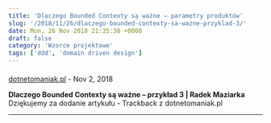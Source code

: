 ```yaml
---
title: 'Dlaczego Bounded Contexty są ważne – parametry produktów'
slug: '/2018/11/26/dlaczego-bounded-contexty-sa-wazne-przyklad-3/'
date: Mon, 26 Nov 2018 21:35:38 +0000
draft: false
category: 'Wzorce projektowe'
tags: ['ddd', 'domain driven design']
---
```



#### 
[dotnetomaniak.pl](https://dotnetomaniak.pl/Dlaczego-Bounded-Contexty-sa-wazne-przyklad-3-Radek-Maziarka "") - <time datetime="2018-11-27 21:47:19">Nov 2, 2018</time>

**Dlaczego Bounded Contexty są ważne – przykład 3 | Radek Maziarka** Dziękujemy za dodanie artykułu - Trackback z dotnetomaniak.pl
<hr />
